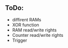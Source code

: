## ToDo:

- diffirent RAMs
- XOR function
- RAM read/write rights
- Counter read/write rights
- Trigger

